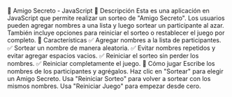 🎁 Amigo Secreto - JavaScript
📌 Descripción
Esta es una aplicación en JavaScript que permite realizar un sorteo de "Amigo Secreto". Los usuarios pueden agregar nombres a una lista y luego sortear un participante al azar. También incluye opciones para reiniciar el sorteo o restablecer el juego por completo.
🚀 Características
✅ Agregar nombres a la lista de participantes.
✅ Sortear un nombre de manera aleatoria.
✅ Evitar nombres repetidos y evitar agregar espacios vacios.
✅ Reiniciar el sorteo sin perder los nombres.
✅ Reiniciar completamente el juego.
🎯 Cómo jugar
Escribe los nombres de los participantes y agrégalos.
Haz clic en "Sortear" para elegir un Amigo Secreto.
Usa "Reiniciar Sorteo" para volver a sortear con los mismos nombres.
Usa "Reiniciar Juego" para empezar desde cero.
